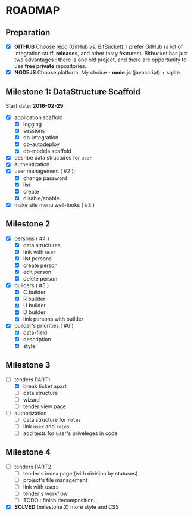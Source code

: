 # ROADMAP

## Preparation

* [x] **GITHUB** Choose repo (GitHub vs. BitBucket). I prefer GitHub (a lot of integration stuff, **releases**, and other tasty features). Bitbucket has just two advantages : there is one old project, and there are opportunity to use **free private** repositories.
* [x] **NODEJS** Choose platform. My choice - **node.js** (javascript) + sqlite.

## Milestone 1: DataStructure Scaffold

Start date: **2016-02-29**

* [x] application scaffold
    * [x] logging
    * [x] sessions
    * [x] db-integration
    * [x] db-autodeploy
    * [x] db-models scaffold
* [x] desribe data structures for `user`
* [x] authentication
* [x] user management ( #2 ):
    * [x] change password
    * [x] list
    * [x] create
    * [x] disable/enable
* [x] make site menu well-looks ( #3 )

## Milestone 2

* [x] persons ( #4 )
    * [x] data structures
    * [x] link with `user`
    * [x] list persons
    * [x] create person
    * [x] edit person
    * [x] delete person
* [x] builders ( #5 )
    * [x] C builder
    * [x] R builder
    * [x] U builder
    * [x] D builder
    * [x] link persons with builder
* [x] builder's priorities ( #6 )
    * [x] data-field
    * [x] description
    * [x] style

## Milestone 3

* [ ] tenders PART1
    * [x] break ticket apart
    * [ ] data structure
    * [ ] wizard
    * [ ] tender view page
* [ ] authorization
    * [ ] data structure for `roles`
    * [ ] link `user` and `roles`
    * [ ] add tests for user's priveleges in code

## Milestone 4

* [ ] tenders PART2
    * [ ] tender's index page (with division by statuses)
    * [ ] project's file management
    * [ ] link with users
    * [ ] tender's workflow
    * [ ] TODO : finish decomposition...
* [x] **SOLVED** (milestone 2) more style and CSS
